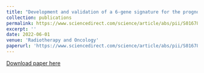 ```yaml
---
title: "Development and validation of a 6-gene signature for the prognosis of loco-regional control in patients with HPV-negative locally advanced HNSCC treated by postoperative radio(chemo)therapy."
collection: publications
permalink: https://www.sciencedirect.com/science/article/abs/pii/S0167814022001876
excerpt: ''
date: 2022-06-01
venue: 'Radiotherapy and Oncology'
paperurl: 'https://www.sciencedirect.com/science/article/abs/pii/S0167814022001876'
---
```

[Download paper here](https://www.sciencedirect.com/science/article/abs/pii/S0167814022001876)